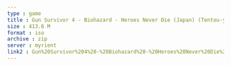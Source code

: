 ```yaml
---
type : game
title : Gun Survivor 4 - Biohazard - Heroes Never Die (Japan) (Tentou-you Taikenban)
size : 413.6 M
format : iso
archive : zip
server : myrient
link2 : Gun%20Survivor%204%20-%20Biohazard%20-%20Heroes%20Never%20Die%20%28Japan%29%20%28Tentou-you%20Taikenban%29
---
```

